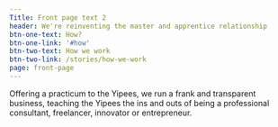 ```yaml
---
Title: Front page text 2
header: We're reinventing the master and apprentice relationship
btn-one-text: How?
btn-one-link: '#how'
btn-two-text: How we work
btn-two-link: /stories/how-we-work
page: front-page
---
```


Offering a practicum to the Yipees, we run a frank and transparent business, teaching the Yipees the ins and outs of being a professional consultant, freelancer, innovator or entrepreneur.